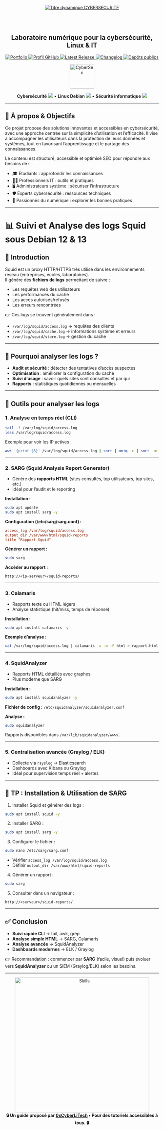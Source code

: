 <div align="center">

  <br></br>
  
  <a href="https://github.com/0xCyberLiTech">
  <img src="https://readme-typing-svg.herokuapp.com?font=JetBrains+Mono&size=50&duration=6000&pause=1000000000&color=FF0048&center=true&vCenter=true&width=1100&lines=%3ECYBERSECURITE_" alt="Titre dynamique CYBERSECURITE" />
  </a>
  
  <br></br>

  <h2>Laboratoire numérique pour la cybersécurité, Linux & IT</h2>
  
  <p align="center">
      <a href="https://0xcyberlitech.github.io/">
        <img src="https://img.shields.io/badge/Portfolio-0xCyberLiTech-181717?logo=github&style=flat-square" alt="Portfolio" />
      </a>
      <a href="https://github.com/0xCyberLiTech">
        <img src="https://img.shields.io/badge/Profil-GitHub-181717?logo=github&style=flat-square" alt="Profil GitHub" />
      </a>
      <a href="https://github.com/0xCyberLiTech/Cybersecurite/releases/latest">
        <img src="https://img.shields.io/github/v/release/0xCyberLiTech/Cybersecurite?label=version" alt="Latest Release" />
      </a>
      <a href="https://github.com/0xCyberLiTech/Cybersecurite/blob/main/CHANGELOG.md">
        <img src="https://img.shields.io/badge/📄%20CHANGELOG-Cybersecurite-blue" alt="Changelog" />
      </a>
      <a href="https://github.com/0xCyberLiTech?tab=repositories">
        <img src="https://img.shields.io/badge/Dépôts-publics-blue?style=flat-square" alt="Dépôts publics" />
      </a>
  </p>

</div>

<div align="center">
  <img src="https://img.icons8.com/fluency/96/000000/cyber-security.png" alt="CyberSec" width="80"/>
</div>

<div align="center">
  <p>
    <strong>Cybersécurité</strong> <img src="https://img.icons8.com/color/24/000000/lock--v1.png"/> • <strong>Linux Debian</strong> <img src="https://img.icons8.com/color/24/000000/linux.png"/> • <strong>Sécurité informatique</strong> <img src="https://img.icons8.com/color/24/000000/shield-security.png"/>
  </p>
</div>

---

## 🚀 À propos & Objectifs

Ce projet propose des solutions innovantes et accessibles en cybersécurité, avec une approche centrée sur la simplicité d’utilisation et l’efficacité. Il vise à accompagner les utilisateurs dans la protection de leurs données et systèmes, tout en favorisant l’apprentissage et le partage des connaissances.

Le contenu est structuré, accessible et optimisé SEO pour répondre aux besoins de :
- 🎓 Étudiants : approfondir les connaissances
- 👨‍💻 Professionnels IT : outils et pratiques
- 🖥️ Administrateurs système : sécuriser l’infrastructure
- 🛡️ Experts cybersécurité : ressources techniques
- 🚀 Passionnés du numérique : explorer les bonnes pratiques

---

# 📊 Suivi et Analyse des logs Squid sous Debian 12 & 13

## 🐙 Introduction

Squid est un proxy HTTP/HTTPS très utilisé dans les environnements réseau (entreprises, écoles, laboratoires).  
Il génère des **fichiers de logs** permettant de suivre :

- Les requêtes web des utilisateurs  
- Les performances du cache  
- Les accès autorisés/refusés  
- Les erreurs rencontrées  

👉 Ces logs se trouvent généralement dans :  
- `/var/log/squid/access.log` → requêtes des clients  
- `/var/log/squid/cache.log` → informations système et erreurs  
- `/var/log/squid/store.log` → gestion du cache  

---

## 🎯 Pourquoi analyser les logs ?

- **Audit et sécurité** : détecter des tentatives d’accès suspectes  
- **Optimisation** : améliorer la configuration du cache  
- **Suivi d’usage** : savoir quels sites sont consultés et par qui  
- **Rapports** : statistiques quotidiennes ou mensuelles  

---

## 🔎 Outils pour analyser les logs

### 1. Analyse en temps réel (CLI)
```bash
tail -f /var/log/squid/access.log
less /var/log/squid/access.log
```

Exemple pour voir les IP actives :
```bash
awk '{print $3}' /var/log/squid/access.log | sort | uniq -c | sort -nr | head
```

---

### 2. SARG (Squid Analysis Report Generator)

- Génère des **rapports HTML** (sites consultés, top utilisateurs, top sites, etc.)  
- Idéal pour l’audit et le reporting  

**Installation :**
```bash
sudo apt update
sudo apt install sarg -y
```

**Configuration (/etc/sarg/sarg.conf) :**
```ini
access_log /var/log/squid/access.log
output_dir /var/www/html/squid-reports
title "Rapport Squid"
```

**Générer un rapport :**
```bash
sudo sarg
```

**Accéder au rapport :**
```
http://<ip-serveur>/squid-reports/
```

---

### 3. Calamaris

- Rapports texte ou HTML légers  
- Analyse statistique (hit/miss, temps de réponse)  

**Installation :**
```bash
sudo apt install calamaris -y
```

**Exemple d’analyse :**
```bash
cat /var/log/squid/access.log | calamaris -a -w -F html > rapport.html
```

---

### 4. SquidAnalyzer

- Rapports HTML détaillés avec graphes  
- Plus moderne que SARG  

**Installation :**
```bash
sudo apt install squidanalyzer -y
```

**Fichier de config :**
`/etc/squidanalyzer/squidanalyzer.conf`

**Analyse :**
```bash
sudo squidanalyzer
```

Rapports disponibles dans `/var/lib/squidanalyzer/www/`.

---

### 5. Centralisation avancée (Graylog / ELK)

- Collecte via `rsyslog` → Elasticsearch  
- Dashboards avec Kibana ou Graylog  
- Idéal pour supervision temps réel + alertes  

---

## 📝 TP : Installation & Utilisation de SARG

1. Installer Squid et générer des logs :  
```bash
sudo apt install squid -y
```

2. Installer SARG :  
```bash
sudo apt install sarg -y
```

3. Configurer le fichier :  
```bash
sudo nano /etc/sarg/sarg.conf
```
- Vérifier `access_log /var/log/squid/access.log`  
- Définir `output_dir /var/www/html/squid-reports`  

4. Générer un rapport :  
```bash
sudo sarg
```

5. Consulter dans un navigateur :  
```
http://<serveur>/squid-reports/
```

---

## ✅ Conclusion

- **Suivi rapide CLI** → tail, awk, grep  
- **Analyse simple HTML** → SARG, Calamaris  
- **Analyse avancée** → SquidAnalyzer  
- **Dashboards modernes** → ELK / Graylog  

👉 Recommandation : commencer par **SARG** (facile, visuel) puis évoluer vers **SquidAnalyzer** ou un SIEM (Graylog/ELK) selon les besoins.

---

<div align="center">
  <a href="https://github.com/0xCyberLiTech" target="_blank" rel="noopener">
    <img src="https://skillicons.dev/icons?i=linux,debian,bash,docker,nginx,git,vim,python,markdown" alt="Skills" width="440">
  </a>
</div>

<div align="center">
  <b>🔒 Un guide proposé par <a href="https://github.com/0xCyberLiTech">0xCyberLiTech</a> • Pour des tutoriels accessibles à tous. 🔒</b>
</div>

